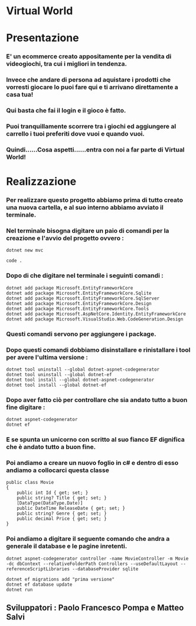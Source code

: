 # Virtual World 

# Presentazione

### E' un ecommerce creato appositamente per la vendita di videogiochi, tra cui i migliori in tendenza.
### Invece che andare di persona ad aquistare i prodotti che vorresti giocare lo puoi fare qui e ti arrivano direttamente a casa tua!
### Qui basta che fai il login e il gioco è fatto.
### Puoi tranquillamente scorrere tra i giochi ed aggiungere al carrello i tuoi preferiti dove vuoi e quando vuoi.
### Quindi......Cosa aspetti......entra con noi a far parte di Virtual World!

# Realizzazione
### Per realizzare questo progetto abbiamo prima di tutto creato una nuova cartella, e al suo interno abbiamo avviato il terminale.
### Nel terminale bisogna digitare un paio di comandi per la creazione e l'avvio del progetto ovvero :
```
dotnet new mvc
```
```
code .
```

### Dopo di che digitare nel terminale i seguinti comandi :
```
dotnet add package Microsoft.EntityFrameworkCore
dotnet add package Microsoft.EntityFrameworkCore.Sqlite
dotnet add package Microsoft.EntityFrameworkCore.SqlServer
dotnet add package Microsoft.EntityFrameworkCore.Design
dotnet add package Microsoft.EntityFrameworkCore.Tools
dotnet add package Microsoft.AspNetCore.Identity.EntityFrameworkCore
dotnet add package Microsoft.VisualStudio.Web.CodeGeneration.Design
```
### Questi comandi servono per aggiungere i package. 
### Dopo questi comandi dobbiamo disinstallare e rinistallare i tool per avere l'ultima versione : 
```
dotnet tool uninstall --global dotnet-aspnet-codegenerator
dotnet tool uninstall --global dotnet-ef
dotnet tool install --global dotnet-aspnet-codegenerator
dotnet tool install --global dotnet-ef
```
### Dopo aver fatto ciò per controllare che sia andato tutto a buon fine digitare :
```
dotnet aspnet-codegenerator
dotnet ef
```
### E se spunta un unicorno con scritto al suo fianco EF dignifica che è andato tutto a buon fine.
### Poi andiamo a creare un nuovo foglio in c# e dentro di esso andiamo a collocarci questa classe
```
public class Movie
{
    public int Id { get; set; }
    public string? Title { get; set; }
    [DataType(DataType.Date)]
    public DateTime ReleaseDate { get; set; }
    public string? Genre { get; set; }
    public decimal Price { get; set; }
}
```

### Poi andiamo a digitare il seguente comando che andra a generale il database e le pagine inretenti.
```
dotnet aspnet-codegenerator controller -name MovieController -m Movie -dc dbContext --relativeFolderPath Controllers --useDefaultLayout --referenceScriptLibraries --databaseProvider sqlite
```
```
dotnet ef migrations add "prima versione"
dotnet ef database update
dotnet run
```


## Sviluppatori :  Paolo Francesco Pompa e Matteo Salvi
